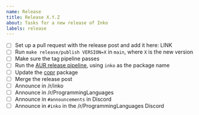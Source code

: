 ```yaml
---
name: Release
title: Release X.Y.Z
about: Tasks for a new release of Inko
labels: release
---
```


- [ ] Set up a pull request with the release post and add it here: LINK
- [ ] Run `make release/publish VERSION=X` in `main`, where `X` is the new version
- [ ] Make sure the tag pipeline passes
- [ ] Run the [AUR release pipeline](https://github.com/inko-lang/aur/actions/workflows/release.yml), using `inko` as the package name
- [ ] Update the [copr](https://github.com/yorickpeterse/copr/blob/main/inko) package
- [ ] Merge the release post
- [ ] Announce in /r/inko
- [ ] Announce in /r/ProgrammingLanguages
- [ ] Announce in `#announcements` in Discord
- [ ] Announce in `#inko` in the /r/ProgrammingLanguages Discord
